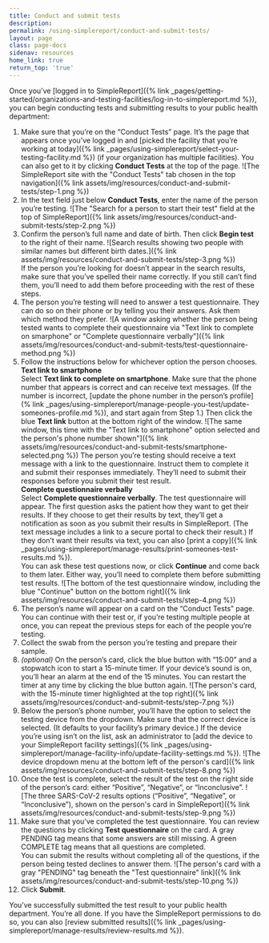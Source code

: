 ```yaml
---
title: Conduct and submit tests
description:
permalink: /using-simplereport/conduct-and-submit-tests/
layout: page
class: page-docs
sidenav: resources
home_link: true
return_top: 'true'
---
```


Once you’ve [logged in to SimpleReport]({% link _pages/getting-started/organizations-and-testing-facilities/log-in-to-simplereport.md %}), you can begin conducting tests and submitting results to your public health department:

1. Make sure that you’re on the “Conduct Tests” page. It’s the page that appears once you’ve logged in and [picked the facility that you’re working at today]({% link _pages/using-simplereport/select-your-testing-facility.md %}) (if your organization has multiple facilities). You can also get to it by clicking **Conduct Tests** at the top of the page.
![The SimpleReport site with the "Conduct Tests" tab chosen in the top navigation]({% link assets/img/resources/conduct-and-submit-tests/step-1.png %})
2. In the text field just below **Conduct Tests**, enter the name of the person you’re testing.
![The "Search for a person to start their test" field at the top of SimpleReport]({% link assets/img/resources/conduct-and-submit-tests/step-2.png %})
3. Confirm the person’s full name and date of birth. Then click **Begin test** to the right of their name.
![Search results showing two people with similar names but different birth dates.]({% link assets/img/resources/conduct-and-submit-tests/step-3.png %})<br>
If the person you’re looking for doesn’t appear in the search results, make sure that you’ve spelled their name correctly. If you still can’t find them, you’ll need to add them before proceeding with the rest of these steps.
1. The person you’re testing will need to answer a test questionnaire. They can do so on their phone or by telling you their answers. Ask them which method they prefer.
![A window asking whether the person being tested wants to complete their questionnaire via "Text link to complete on smarphone" or "Complete questionnaire verbally"]({% link assets/img/resources/conduct-and-submit-tests/test-questionnaire-method.png %})
2. Follow the instructions below for whichever option the person chooses.<br>
**Text link to smartphone** <br>
Select **Text link to complete on smartphone**. Make sure that the phone number that appears is correct and can receive text messages. (If the number is incorrect, [update the phone number in the person’s profile](% link _pages/using-simplereport/manage-people-you-test/update-someones-profile.md %}), and start again from Step 1.) Then click the blue **Text link** button at the bottom right of the window.
![The same window, this time with the "Text link to smartphone" option selected and the person's phone number shown"]({% link assets/img/resources/conduct-and-submit-tests/smartphone-selected.png %})
The person you’re testing should receive a text message with a link to the questionnaire. Instruct them to complete it and submit their responses immediately. They’ll need to submit their responses before you submit their test result.<br>
**Complete questionnaire verbally** <br>
Select **Complete questionnaire verbally**. The test questionnaire will appear. The first question asks the patient how they want to get their results. If they choose to get their results by text, they’ll get a notification as soon as you submit their results in SimpleReport. (The text message includes a link to a secure portal to check their result.) If they don’t want their results via text, you can also [print a copy]({% link _pages/using-simplereport/manage-results/print-someones-test-results.md %}).<br>
You can ask these test questions now, or click **Continue** and come back to them later. Either way, you’ll need to complete them before submitting test results.
![The bottom of the test questionnaire window, including the blue "Continue" button on the bottom right]({% link assets/img/resources/conduct-and-submit-tests/step-4.png %})
5. The person’s name will appear on a card on the “Conduct Tests” page. You can continue with their test or, if you’re testing multiple people at once, you can repeat the previous steps for each of the people you’re testing.
6. Collect the swab from the person you’re testing and prepare their sample.
7. *(optional)* On the person’s card, click the blue button with “15:00” and a stopwatch icon to start a 15-minute timer. If your device’s sound is on, you’ll hear an alarm at the end of the 15 minutes. You can restart the timer at any time by clicking the blue button again.
![The person's card, with the 15-minute timer highlighted at the top right]({% link assets/img/resources/conduct-and-submit-tests/step-7.png %})
8. Below the person’s phone number, you’ll have the option to select the testing device from the dropdown. Make sure that the correct device is selected. (It defaults to your facility’s primary device.) If the device you’re using isn’t on the list, ask an administrator to [add the device to your SimpleReport facility settings]({% link _pages/using-simplereport/manage-facility-info/update-facility-settings.md %}).
![The device dropdown menu at the bottom left of the person's card]({% link assets/img/resources/conduct-and-submit-tests/step-8.png %})
9. Once the test is complete, select the result of the test on the right side of the person’s card: either “Positive”, “Negative”, or “Inconclusive”.
![The three SARS-CoV-2 results options (“Positive”, “Negative”, or “Inconclusive”), shown on the person's card in SimpleReport]({% link assets/img/resources/conduct-and-submit-tests/step-9.png %})
10. Make sure that you’ve completed the test questionnaire. You can review the questions by clicking **Test questionnaire** on the card. A gray <span class="usa-tag">PENDING</span> tag means that some answers are still missing. A green <span class="usa-tag tag--success">COMPLETE</span> tag means that all questions are completed.<br>
You can submit the results without completing all of the questions, if the person being tested declines to answer them.
![The person's card with a gray "PENDING" tag beneath the "Test questionnaire" link]({% link assets/img/resources/conduct-and-submit-tests/step-10.png %})
11. Click **Submit**.

You’ve successfully submitted the test result to your public health department. You’re all done. If you have the SimpleReport permissions to do so, you can also [review submitted results]({% link _pages/using-simplereport/manage-results/review-results.md %}).
